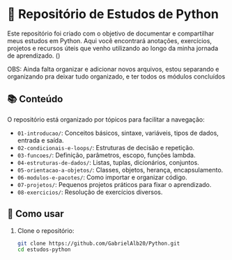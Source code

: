 # 🐍 Repositório de Estudos de Python

Este repositório foi criado com o objetivo de documentar e compartilhar meus estudos em Python. Aqui você encontrará anotações, exercícios, projetos e recursos úteis que venho utilizando ao longo da minha jornada de aprendizado. ()

OBS: Ainda falta organizar e adicionar novos arquivos, estou separando e organizando pra deixar tudo organizado, e ter todos os módulos concluídos

## 📚 Conteúdo

O repositório está organizado por tópicos para facilitar a navegação:

- `01-introducao/`: Conceitos básicos, sintaxe, variáveis, tipos de dados, entrada e saída.
- `02-condicionais-e-loops/`: Estruturas de decisão e repetição.
- `03-funcoes/`: Definição, parâmetros, escopo, funções lambda.
- `04-estruturas-de-dados/`: Listas, tuplas, dicionários, conjuntos.
- `05-orientacao-a-objetos/`: Classes, objetos, herança, encapsulamento.
- `06-modulos-e-pacotes/`: Como importar e organizar código.
- `07-projetos/`: Pequenos projetos práticos para fixar o aprendizado.
- `08-exercicios/`: Resolução de exercícios diversos.

## 🚀 Como usar

1. Clone o repositório:
   ```bash
   git clone https://github.com/GabrielAlb20/Python.git
   cd estudos-python
